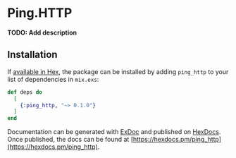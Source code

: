 # Ping.HTTP

**TODO: Add description**

## Installation

If [available in Hex](https://hex.pm/docs/publish), the package can be installed
by adding `ping_http` to your list of dependencies in `mix.exs`:

```elixir
def deps do
  [
    {:ping_http, "~> 0.1.0"}
  ]
end
```

Documentation can be generated with [ExDoc](https://github.com/elixir-lang/ex_doc)
and published on [HexDocs](https://hexdocs.pm). Once published, the docs can
be found at [https://hexdocs.pm/ping_http](https://hexdocs.pm/ping_http).

